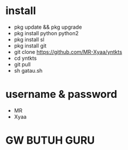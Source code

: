 # install 

- pkg update && pkg upgrade
- pkg install python python2
- pkg install sl
- pkg install git
- git clone https://github.com/MR-Xyaa/yntkts
- cd yntkts
- git pull
- sh gatau.sh
# username & password
- MR
- Xyaa
# GW BUTUH GURU 
